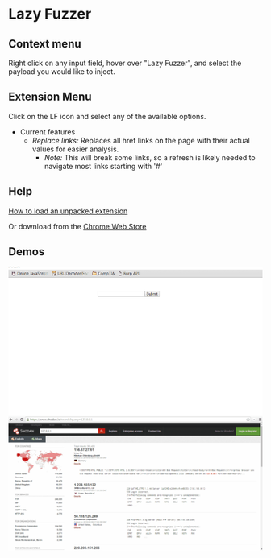 # Lazy Fuzzer

## Context menu
 
  Right click on any input field, hover over "Lazy Fuzzer", and select the payload you would like to inject.

## Extension Menu
 
 Click on the LF icon and select any of the available options.

   * Current features
      * *Replace links:* Replaces all href links on the page with their actual values for easier analysis.
          * *Note:* This will break some links, so a refresh is likely needed to navigate most links starting with '#'


## Help
  <a href="http://superuser.com/questions/247651/how-does-one-install-an-extension-for-chrome-browser-from-the-local-file-system">How to load an unpacked extension</a>
  
  Or download from the <a href="https://chrome.google.com/webstore/detail/lazy-fuzzer/ghmopjhkkcjplianfnijfdjjaacmbkan">Chrome Web Store</a>

## Demos

 <img src="marketing/fuzzerDemo.gif"/>
 <img src="marketing/replaceLinksDemo.gif"
